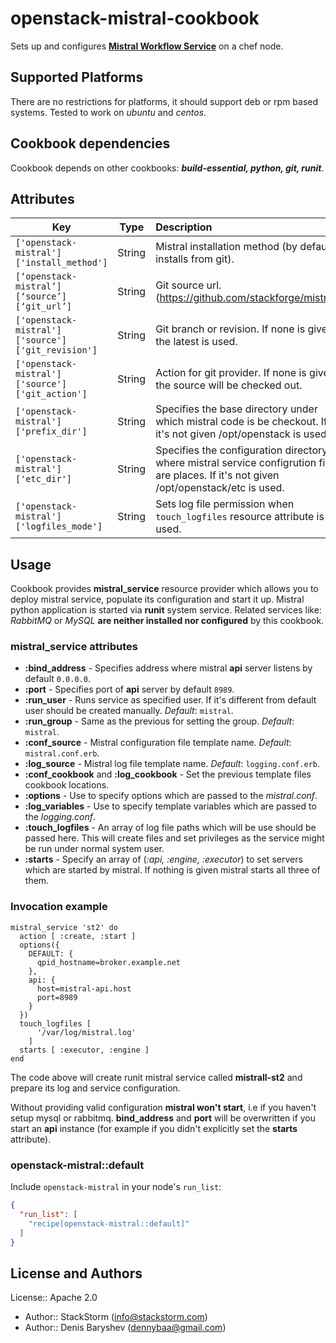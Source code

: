 # openstack-mistral-cookbook

Sets up and configures [**Mistral Workflow Service**](https://github.com/stackforge/mistral) on a chef node.

## Supported Platforms

There are no restrictions for platforms, it should support deb or rpm based systems. Tested to work on *ubuntu* and *centos*.

## Cookbook dependencies

Cookbook depends on other cookbooks: ***build-essential, python, git, runit***.

## Attributes

| Key | Type | Description | Default |
| --- | :---: | :--- | :---: |
| `['openstack-mistral']['install_method']` | String | Mistral installation method (by default installs from git). | `:source` |
| `[‘openstack-mistral’][‘source’][‘git_url’] ` | String | Git source url. (https://github.com/stackforge/mistral)  |
| `['openstack-mistral']['source']['git_revision']` | String | Git branch or revision. If none is given the latest is used. | `nil` |
| `['openstack-mistral']['source']['git_action']` | String | Action for git provider. If none is given the source will be checked out. | `nil` |
| `['openstack-mistral']['prefix_dir']` | String | Specifies the base directory under which mistral code is be checkout. If it's not given /opt/openstack is used. | `nil` |
| `['openstack-mistral']['etc_dir']` | String | Specifies the configuration directory where mistral service configrution files are places. If it's not given /opt/openstack/etc is used. | `nil` |
| `['openstack-mistral']['logfiles_mode']` | String | Sets log file permission when `touch_logfiles` resource attribute is used. | `'0644'` |

## Usage

Cookbook provides **mistral_service** resource provider which allows you to deploy mistral service, populate its configuration and start it up. Mistral python application is started via **runit** system service. Related services like: *RabbitMQ* or *MySQL* **are neither installed nor configured** by this cookbook.

### mistral_service attributes

 * **:bind_address** - Specifies address where mistral **api** server listens by default `0.0.0.0`.
 * **:port** - Specifies port of **api** server by default `8989`.
 * **:run_user** - Runs service as specified user. If it's different from default user should be created manually. *Default*: `mistral`.
 * **:run_group** - Same as the previous for setting the group. *Default*: `mistral`.
 * **:conf_source** - Mistral configuration file template name. *Default*: `mistral.conf.erb`. 
 * **:log_source** - Mistral log file template name. *Default*: `logging.conf.erb`.
 * **:conf_cookbook** and **:log_cookbook** - Set the previous template files cookbook locations.
 * **:options** - Use to specify options which are passed to the *mistral.conf*.
 * **:log_variables** - Use to specify template variables which are passed to the *logging.conf*.
 * **:touch_logfiles** - An array of log file paths which will be use should be passed here. This will create files and set privileges as the service might be run under normal system user.
 * **:starts** - Specify an array of (*:api, :engine, :executor*) to set servers which are started by mistral. If nothing is given mistral starts all three of them.

### Invocation example

```
mistral_service 'st2' do
  action [ :create, :start ]
  options({
    DEFAULT: {
      qpid_hostname=broker.example.net
    },
    api: {
      host=mistral-api.host
      port=8989
    }
  })
  touch_logfiles [
      '/var/log/mistral.log'
    ]
  starts [ :executor, :engine ]
end
```

The code above will create runit mistral service called **mistrall-st2** and prepare its log and service configuration.

Without providing valid configuration **mistral won't start**, i.e if you haven't setup mysql or rabbitmq. 
**bind_address** and **port** will be overwritten if you start an **api** instance (for example if you didn't explicitly set the **starts** attribute).

### openstack-mistral::default

Include `openstack-mistral` in your node's `run_list`:

```json
{
  "run_list": [
    "recipe[openstack-mistral::default]"
  ]
}
```

## License and Authors

License:: Apache 2.0 

- Author:: StackStorm (<info@stackstorm.com>)
- Author:: Denis Baryshev (<dennybaa@gmail.com>)
